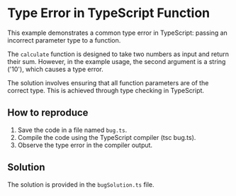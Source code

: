 # Type Error in TypeScript Function

This example demonstrates a common type error in TypeScript: passing an incorrect parameter type to a function.

The `calculate` function is designed to take two numbers as input and return their sum. However, in the example usage, the second argument is a string ('10'), which causes a type error.

The solution involves ensuring that all function parameters are of the correct type.  This is achieved through type checking in TypeScript.

## How to reproduce
1. Save the code in a file named `bug.ts`.
2. Compile the code using the TypeScript compiler (tsc bug.ts).
3. Observe the type error in the compiler output.

## Solution
The solution is provided in the `bugSolution.ts` file.